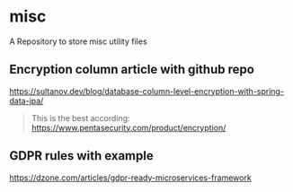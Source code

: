 # misc
A Repository to store misc utility files

## Encryption column article with github repo
https://sultanov.dev/blog/database-column-level-encryption-with-spring-data-jpa/

> This is the best according: https://www.pentasecurity.com/product/encryption/

## GDPR rules with example
https://dzone.com/articles/gdpr-ready-microservices-framework
